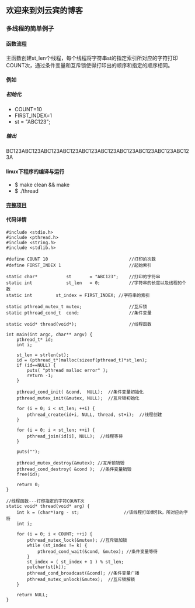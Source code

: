 ## 欢迎来到刘云宾的博客

### 多线程的简单例子

#### 函数流程
主函数创建st_len个线程，每个线程将字符串st的指定索引所对应的字符打印COUNT次，通过条件变量和互斥锁使得打印出的顺序和指定的顺序相同。

#### 例如

##### 初始化
* COUNT=10
* FIRST_INDEX=1
* st = "ABC123";

##### 输出
BC123ABC123ABC123ABC123ABC123ABC123ABC123ABC123ABC123ABC123A

#### linux下程序的编译与运行
* $ make clean && make
* $ ./thread

#### [完整项目]( https://github.com/lyb6537/Thread ) 


####  代码详情
```
#include <stdio.h>
#include <pthread.h>
#include <string.h>
#include <stdlib.h>

#define COUNT 10                               //打印的次数
#define FIRST_INDEX 1                          //起始索引      

static char*           st       = "ABC123";    //打印的字符串
static int             st_len   = 0;           //字符串的长度以及线程的个数
static int 	       st_index = FIRST_INDEX; //字符串的索引

static pthread_mutex_t mutex;                  //互斥锁
static pthread_cond_t  cond;                   //条件变量

static void* thread(void*);                    //线程函数

int main(int argc, char** argv) {
	pthread_t* id;
	int i;

	st_len = strlen(st);
	id = (pthread_t*)malloc(sizeof(pthread_t)*st_len);
	if (id==NULL) {
		puts( "pthread malloc error" );
		return -1;
	}

	pthread_cond_init( &cond,  NULL);  //条件变量初始化
	pthread_mutex_init(&mutex, NULL);  //互斥锁初始化

	for (i = 0; i < st_len; ++i) {
		pthread_create(id+i, NULL, thread, st+i);  //线程创建
	}

	for (i = 0; i < st_len; ++i) {
		pthread_join(id[i], NULL);  //线程等待
	}

	puts("");	

	pthread_mutex_destroy(&mutex); //互斥锁销毁
	pthread_cond_destroy( &cond );  //条件变量销毁
	free(id);

	return 0;
}

//线程函数---打印指定的字符COUNT次
static void* thread(void* arg) {
	int k = (char*)arg - st;                 //该线程打印索引k，所对应的字符
	int i;

	for (i = 0; i < COUNT; ++i) {
		pthread_mutex_lock(&mutex); //互斥锁加锁
		while (st_index != k) {
			pthread_cond_wait(&cond, &mutex); //条件变量等待
		}
		st_index = ( st_index + 1 ) % st_len;     
		putchar(st[k]);
		pthread_cond_broadcast(&cond); //条件变量广播
		pthread_mutex_unlock(&mutex);  //互斥锁解锁
	}

	return NULL;
}
```
